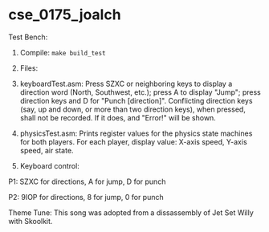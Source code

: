 # cse_0175_joalch

Test Bench:

1. Compile: `make build_test`

2. Files:

  1. keyboardTest.asm: Press SZXC or neighboring keys to display a direction word (North, Southwest, etc.); press A to display "Jump"; press direction keys and D for "Punch [direction]". Conflicting direction keys (say, up and down, or more than two direction keys), when pressed, shall not be recorded. If it does, and "Error!" will be shown.

  2. physicsTest.asm: Prints register values for the physics state machines for both players. For each player, display value: X-axis speed, Y-axis speed, air state.

3. Keyboard control:

  P1: SZXC for directions, A for jump, D for punch
  
  P2: 9IOP for directions, 8 for jump, 0 for punch 
  
 Theme Tune:
   This song was adopted from a dissassembly of Jet Set Willy with Skoolkit. 
